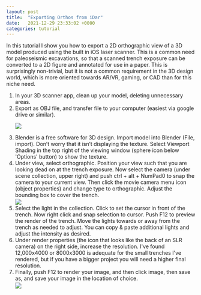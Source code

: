 ```yaml
---
layout: post
title:  "Exporting Orthos from iDar"
date:   2021-12-29 23:33:02 +0000
categories: tutorial
---
```

In this tutorial I show you how to export a 2D orthographic view of a 3D model produced using the built in iOS laser scanner. This is a common need for paleoseismic excavations, so that a scanned trench exposure can be converted to a 2D figure and annotated for use in a paper. This is surprisingly non-trivial, but it is not a common requirement in the 3D design world, which is more oriented towards AR/VR, gaming, or CAD than for this niche need. 
<ol>
<li> In your 3D scanner app, clean up your model, deleting unnecessary areas. 

<li> Export as OBJ file, and transfer file to your computer (easiest via google drive or similar).  <br>


<img src="/assets/images/posts/12-29/Katz-crop.png" width="auto" height="auto" align="center"/><br>

<li> Blender is a free software for 3D design. Import model into Blender (File, import). Don’t worry that it isn’t displaying the texture. Select Viewport Shading in the top right of the viewing window (sphere icon below 'Options' button) to show the texture. 

<li> Under view, select orthographic. Position your view such that you are looking dead on at the trench exposure. Now select the camera (under scene collection, upper right) and push ctrl + alt + NumPad0 to snap the camera to your current view. Then click the movie camera menu icon (object properties) and change type to orthographic. Adjust the bounding box to cover the trench. <br>

<img src="/assets/images/posts/12-29/layout.png" width="auto" height="auto" align="center"/>
<br>
<li> Select the light in the collection.  Click to set the cursor in front of the trench. Now right click and snap selection to cursor. Push F12 to preview the render of the trench. Move the lights towards or away from the trench as needed to adjust. You can copy & paste additional lights and adjust the intensity as desired. 

<li> Under render properties (the icon that looks like the back of an SLR camera) on the right side, increase the resolution. I've found 12,000x4000 or 8000x3000 is adequate for the small trenches I've rendered, but if you have a bigger project you will need a higher final resolution.

<li> Finally, push F12 to render your image, and then click image, then save as, and save your image in the location of choice. 
<br>
<img src="/assets/images/posts/12-29/final.png" width="auto" height="auto" align="center"/>
